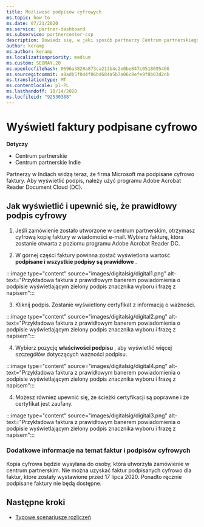 ```yaml
---
title: Możliwość podpisów cyfrowych
ms.topic: how-to
ms.date: 07/21/2020
ms.service: partner-dashboard
ms.subservice: partnercenter-csp
description: Dowiedz się, w jaki sposób partnerzy Centrum partnerskiego w Indiach mogą wyświetlać podpisane cyfrowo faktury i otrzymywać cyfrowe kopie faktur dla zamówień utworzonych w centrum partnerskim.
author: keramp
ms.author: keramp
ms.localizationpriority: medium
ms.custom: SEOMAY.20
ms.openlocfilehash: 0696a3820a873ca213b4c2e0be847c0518095466
ms.sourcegitcommit: a8adb5f044f06bd684a5b7a06c8efe9f8b03d2db
ms.translationtype: MT
ms.contentlocale: pl-PL
ms.lasthandoff: 10/14/2020
ms.locfileid: "92530388"
---
```

# <a name="view-digitally-signed-invoices"></a>Wyświetl faktury podpisane cyfrowo

**Dotyczy**

- Centrum partnerskie
- Centrum partnerskie Indie


Partnerzy w Indiach widzą teraz, że firma Microsoft ma podpisane cyfrowo faktury. Aby wyświetlić podpis, należy użyć programu Adobe Acrobat Reader Document Cloud (DC).

## <a name="how-to-view-and-insure-a-valid-digital-signature"></a>Jak wyświetlić i upewnić się, że prawidłowy podpis cyfrowy


1. Jeśli zamówienie zostało utworzone w centrum partnerskim, otrzymasz cyfrową kopię faktury w wiadomości e-mail. Wybierz fakturę, która zostanie otwarta z poziomu programu Adobe Acrobat Reader DC.


2. W górnej części faktury powinna zostać wyświetlona wartość **podpisane i wszystkie podpisy są prawidłowe** .
 
 :::image type="content" source="images/digitalsig/digital1.png" alt-text="Przykładowa faktura z prawidłowym banerem powiadomienia o podpisie wyświetlającym zielony podpis znacznika wyboru i frazę z napisem":::

3. Kliknij podpis. Zostanie wyświetlony certyfikat z informacją o ważności.

:::image type="content" source="images/digitalsig/digital2.png" alt-text="Przykładowa faktura z prawidłowym banerem powiadomienia o podpisie wyświetlającym zielony podpis znacznika wyboru i frazę z napisem"::: 

4. Wybierz pozycję **właściwości podpisu** , aby wyświetlić więcej szczegółów dotyczących ważności podpisu.

:::image type="content" source="images/digitalsig/digital4.png" alt-text="Przykładowa faktura z prawidłowym banerem powiadomienia o podpisie wyświetlającym zielony podpis znacznika wyboru i frazę z napisem"::: 

4. Możesz również upewnić się, że ścieżki certyfikacji są poprawne i że certyfikat jest zaufany.

 :::image type="content" source="images/digitalsig/digital3.png" alt-text="Przykładowa faktura z prawidłowym banerem powiadomienia o podpisie wyświetlającym zielony podpis znacznika wyboru i frazę z napisem":::

### <a name="additional-information-on-invoices-and-digital-signatures"></a>Dodatkowe informacje na temat faktur i podpisów cyfrowych

Kopia cyfrowa będzie wysyłana do osoby, która utworzyła zamówienie w centrum partnerskim. Nie można uzyskać faktur podpisanych cyfrowo dla faktur, które zostały wystawione przed 17 lipca 2020. Ponadto ręcznie podpisane faktury nie będą dostępne.

## <a name="next-steps"></a>Następne kroki

- [Typowe scenariusze rozliczeń](common-billing-scenarios.md)